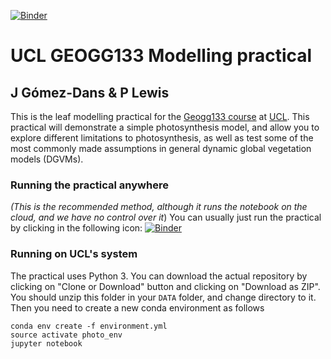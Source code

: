 [![Binder](https://mybinder.org/badge.svg)](https://mybinder.org/v2/gh/jgomezdans/photosynthesis_practical/master)

# UCL GEOGG133 Modelling practical

## J Gómez-Dans & P Lewis

This is the leaf modelling practical for the [Geogg133 course](https://geog0133.readthedocs.io/) at [UCL](http://www.geog.ucl.ac.uk). This practical will demonstrate a simple photosynthesis model, and allow you to explore different limitations to photosynthesis, as well as test some of the most commonly made assumptions in general dynamic global vegetation models (DGVMs).

### Running the practical anywhere

*(This is the recommended method, although it runs the notebook on the cloud, and we have no control over it*)
You can usually just run the practical by clicking in the following icon:
[![Binder](https://mybinder.org/badge.svg)](https://mybinder.org/v2/gh/jgomezdans/photosynthesis_practical/master)

### Running on UCL's system

The practical uses Python 3. You can download the actual repository by clicking on "Clone or Download" button and clicking on "Download as ZIP". You should unzip this folder in your `DATA` folder, and change directory to it. Then you need to create a new conda environment as follows
```
conda env create -f environment.yml
source activate photo_env
jupyter notebook
```
